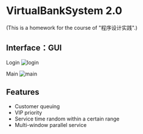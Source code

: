 # VirtualBankSystem 2.0

(This is a homework for the course of "程序设计实践".)

## Interface：GUI
Login
![login](https://github.com/laddie132/VirtualBankSystem/blob/master/images/1.png)

Main
![main](https://github.com/laddie132/VirtualBankSystem/blob/master/images/2.png)

## Features

- Customer queuing
- VIP priority
- Service time random within a certain range
- Multi-window parallel service
